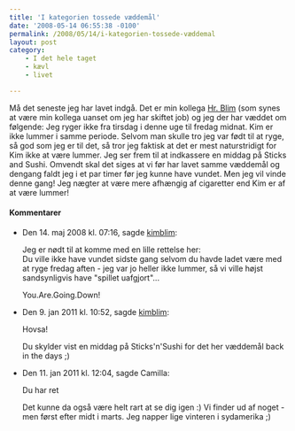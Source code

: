 ```yaml
---
title: 'I kategorien tossede væddemål'
date: '2008-05-14 06:55:38 -0100'
permalink: /2008/05/14/i-kategorien-tossede-væddemal
layout: post
category:
    - I det hele taget
    - kævl
    - livet

---
```

Må det seneste jeg har lavet indgå. Det er min kollega [Hr. Blim](http://kimblim.dk) (som synes at være min kollega uanset om jeg har skiftet job) og jeg der har væddet om følgende: Jeg ryger ikke fra tirsdag i denne uge til fredag midnat. Kim er ikke lummer i samme periode. Selvom man skulle tro jeg var født til at ryge, så god som jeg er til det, så tror jeg faktisk at det er mest naturstridigt for Kim ikke at være lummer. Jeg ser frem til at indkassere en middag på Sticks and Sushi. Omvendt skal det siges at vi før har lavet samme væddemål og dengang faldt jeg i et par timer før jeg kunne have vundet. Men jeg vil vinde denne gang! Jeg nægter at være mere afhængig af cigaretter end Kim er af at være lummer!
<div class="vintage-comments">
<h4>Kommentarer </h4>
<ul class="vintage-comments-list"><li>
<p class="comment-meta">Den <time datetime="2008-05-14T07:16:21+02:00">14. maj 2008 kl.  07:16</time>, sagde <a href="http://kimblim.dk">kimblim</a>:</p>
<p>Jeg er nødt til at komme med en lille rettelse her:<br />
Du ville ikke have vundet sidste gang selvom du havde ladet være med at ryge fredag aften - jeg var jo heller ikke lummer, så vi ville højst sandsynligvis have "spillet uafgjort"...</p>
<p>You.Are.Going.Down!</p>
</li>
<li>
<p class="comment-meta">Den <time datetime="2011-01-09T22:52:55+01:00">9. jan 2011 kl.  10:52</time>, sagde <a href="http://kimblim.dk">kimblim</a>:</p>
<p>Hovsa!</p>
<p>Du skylder vist en middag på Sticks'n'Sushi for det her væddemål back in the days ;)</p>
</li>
<li>
<p class="comment-meta">Den <time datetime="2011-01-11T12:04:23+01:00">11. jan 2011 kl.  12:04</time>, sagde Camilla:</p>
<p>Du har ret</p>
<p>Det kunne da også være helt rart at se dig igen :) Vi finder ud af noget - men først efter midt i marts. Jeg napper lige vinteren i sydamerika ;)</p>
</li>
</ul>
</div>
